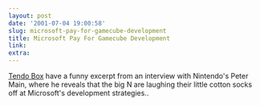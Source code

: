 ```yaml
---
layout: post
date: '2001-07-04 19:00:58'
slug: microsoft-pay-for-gamecube-development
title: Microsoft Pay For Gamecube Development
link: 
extra: 
---
```


[Tendo Box](http://www.tendobox.com/cgi-bin/news/viewnews.cgi?category=3&amp;id=994210800) have a funny excerpt from an interview with Nintendo's Peter Main, where he reveals that the big N are laughing their little cotton socks off at Microsoft's development strategies..